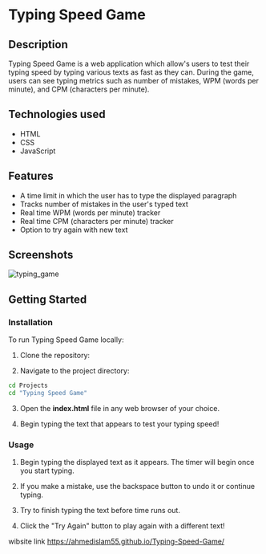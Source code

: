 # Typing Speed Game

## Description
Typing Speed Game is a web application which allow's users to test their typing speed by typing various texts as fast as they can. During the game, users can see typing metrics such as number of mistakes, WPM (words per minute), and CPM (characters per minute).

## Technologies used

- HTML
- CSS
- JavaScript

## Features

- A time limit in which the user has to type the displayed paragraph
- Tracks number of mistakes in the user's typed text
- Real time WPM (words per minute) tracker
- Real time CPM (characters per minute) tracker
- Option to try again with new text

## Screenshots

![typing_game](https://user-images.githubusercontent.com/101787864/212467342-fa593ef0-b25e-4554-9258-949c64ad4c8d.jpg)

## Getting Started

### Installation

To run Typing Speed Game locally:

1. Clone the repository:


 2. Navigate to the project directory:

 ```bash
 cd Projects
 cd "Typing Speed Game"
 ```

 3. Open the **index.html** file in any web browser of your choice. 

 4. Begin typing the text that appears to test your typing speed!

 ### Usage

 1. Begin typing the displayed text as it appears. The timer will begin once you start typing.

 2. If you make a mistake, use the backspace button to undo it or continue typing.

 3. Try to finish typing the text before time runs out.

 4. Click the "Try Again" button to play again with a different text!

 wibsite link https://ahmedislam55.github.io/Typing-Speed-Game/
